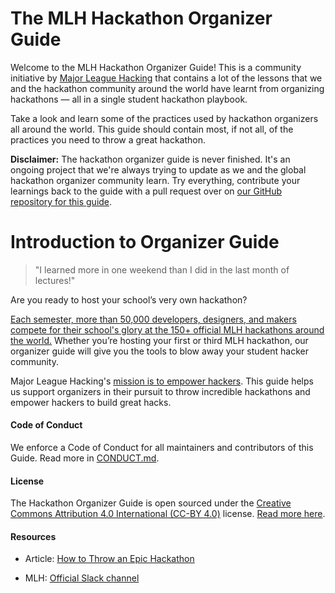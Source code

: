 # The MLH Hackathon Organizer Guide

Welcome to the MLH Hackathon Organizer Guide! This is a community initiative by [Major League Hacking][mlh] that contains a lot of the lessons that we and the hackathon community around the world have learnt from organizing hackathons &mdash; all in a single student hackathon playbook.

Take a look and learn some of the practices used by hackathon organizers all around the world. This guide should contain most, if not all, of the practices you need to throw a great hackathon.

**Disclaimer:** The hackathon organizer guide is never finished. It's an ongoing project that we're always trying to update as we and the global hackathon organizer community learn. Try everything, contribute your learnings back to the guide with a pull request over on [our GitHub repository for this guide][mlh-hackathon-organizer-guide].

# Introduction to Organizer Guide

> "I learned more in one weekend than I did in the last month of lectures!"

Are you ready to host your school’s very own hackathon?

[Each semester, more than 50,000 developers, designers, and makers compete for their school's glory at the 150+ official MLH hackathons around the world.][mlh-about] Whether you’re hosting your first or third MLH hackathon, our organizer guide will give you the tools to blow away your student hacker community.

Major League Hacking's [mission is to empower hackers][mlh-about]. This guide helps us support organizers in their pursuit to throw incredible hackathons and empower hackers to build great hacks.

#### Code of Conduct

We enforce a Code of Conduct for all maintainers and contributors of this Guide. Read more in [CONDUCT.md][code-of-conduct].

#### License

The Hackathon Organizer Guide is open sourced under the [Creative Commons Attribution 4.0 International (CC-BY 4.0)][creative-commons] license. [Read more here][license].

#### Resources

- Article: [How to Throw an Epic Hackathon][how-to-throw-an-epic-hackathon]

- MLH: [Official Slack channel][mlh-slack]

[mlh]: https://mlh.io
[mlh-about]: https://mlh.io/about
[mlh-hackathon-organizer-guide]: https://github.com/mlh/hackathon-organizer-guide
[mlh-slack]: https://mlh.slack.com
[creative-commons]: https://creativecommons.org/licenses/by/4.0/
[license]: LICENSE.md
[code-of-conduct]: CONDUCT.md
[how-to-throw-an-epic-hackathon]: http://news.mlh.io/how-to-throw-an-epic-hackathon-07-07-2014
